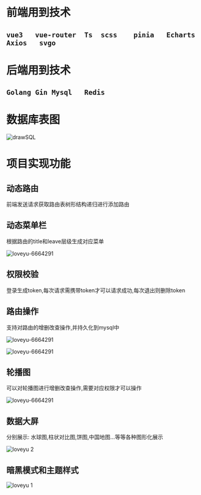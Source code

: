 # 前端用到技术

## ``vue3	vue-router	Ts	scss	pinia	Echarts	Axios	svgo`` 



# 后端用到技术

## ``Golang	Gin	Mysql	Redis`` 



# 数据库表图

![drawSQL](https://www.loveyu.asia//img/drawSQL.png)



# 项目实现功能



## 动态路由

前端发送请求获取路由表树形结构递归进行添加路由



## 动态菜单栏

根据路由的title和leave层级生成对应菜单

![loveyu-6664291](https://www.loveyu.asia//img/a.png)

## 权限校验

登录生成token,每次请求需携带token才可以请求成功,每次退出则删除token



## 路由操作

支持对路由的增删改查操作,并持久化到mysql中

![loveyu-6664291](https://www.loveyu.asia//img/b.png)

![loveyu-6664291](https://www.loveyu.asia//img/c.png)



## 轮播图

可以对轮播图进行增删改查操作,需要对应权限才可以操作

![loveyu-6664291](https://www.loveyu.asia//img/loveyu-6664291.png)

## 数据大屏

分别展示: 水球图,柱状对比图,饼图,中国地图...等等各种图形化展示

![loveyu 2](https://www.loveyu.asia//img/loveyu%202.png)



## 暗黑模式和主题样式

![loveyu 1](https://www.loveyu.asia//img/loveyu%201.png)
